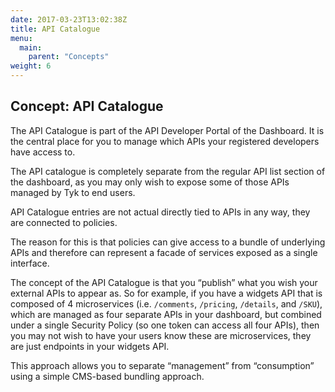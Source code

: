 ```yaml
---
date: 2017-03-23T13:02:38Z
title: API Catalogue
menu:
  main:
    parent: "Concepts"
weight: 6 
---
```


## Concept: API Catalogue

The API Catalogue is part of the API Developer Portal of the Dashboard. It is the central place for you to manage which APIs your registered developers have access to.

The API catalogue is completely separate from the regular API list section of the dashboard, as you may only wish to expose some of those APIs managed by Tyk to end users.

API Catalogue entries are not actual directly tied to APIs in any way, they are connected to policies.

The reason for this is that policies can give access to a bundle of underlying APIs and therefore can represent a facade of services exposed as a single interface.

The concept of the API Catalogue is that you “publish” what you wish your external APIs to appear as. So for example, if you have a widgets API that is composed of 4 microservices (i.e. `/comments`, `/pricing`, `/details`, and `/SKU`), which are managed as four separate APIs in your dashboard, but combined under a single Security Policy (so one token can access all four APIs), then you may not wish to have your users know these are microservices, they are just endpoints in your widgets API.

This approach allows you to separate “management” from “consumption” using a simple CMS-based bundling approach.

